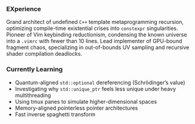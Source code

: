 ### EXperience
Grand architect of undefined `C++` template metaprogramming recursion, optimizing compile-time existential crises into `constexpr` singularities.
Pioneer of Vim keybinding reductionism, condensing the known universe into a `.vimrc` with fewer than 10 lines.
Lead implementer of GPU-bound fragment chaos, specializing in out-of-bounds UV sampling and recursive shader compilation deadlocks.

### Currently Learning
- Quantum-aligned `std::optional` dereferencing (Schrödinger’s value)
- Investigating why `std::unique_ptr` feels less unique under heavy multithreading
- Using tmux panes to simulate higher-dimensional spaces
- Memory-aligned pointerless pointer architectures
- Fast inverse spaghetti transform
